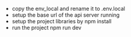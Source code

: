* copy the env_local and rename it to .env.local
* setup the base url of the api server running
* setup the project libraries by npm install
* run the project npm run dev
